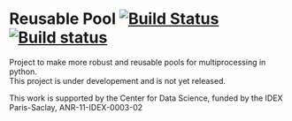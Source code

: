 # Reusable Pool  [![Build Status](https://travis-ci.org/tomMoral/Rpool.svg?branch=master)](https://travis-ci.org/tomMoral/Rpool) [![Build status](https://ci.appveyor.com/api/projects/status/7jwt6ys4axq4feoj/branch/master?svg=true)](https://ci.appveyor.com/project/tomMoral/rpool/branch/master)


Project to make more robust and reusable pools for multiprocessing in python.  
This project is under developement and is not yet released.

This work is supported by the Center for Data Science, funded by the IDEX Paris-Saclay, ANR-11-IDEX-0003-02
